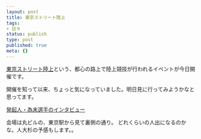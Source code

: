 ```yaml
---
layout: post
title: 東京ストリート陸上
tags:
- 日々
status: publish
type: post
published: true
meta: {}
---
```

<a href="http://www.tokyostreet.jp/index.html">東京ストリート陸上</a>という、都心の路上で陸上競技が行われるイベントが今日開催です。

開催を知って以来、ちょっと気になっていました。明日見に行ってみようかなと思ってます。

<a href="http://sportsnavi.yahoo.co.jp/other/athletic/iaafwc/2006/column/200705/at00013247.html">発起人・為末選手のインタビュー</a>

会場は丸ビルの、東京駅から見て裏側の通り。
どれくらいの人出になるのかな。人大杉の予感もします。。
